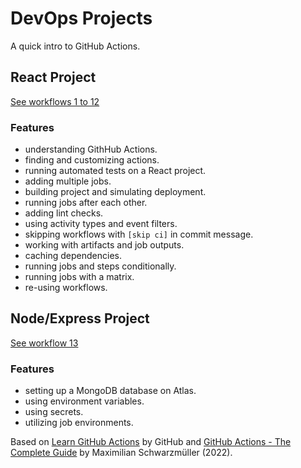 # DevOps Projects

A quick intro to GitHub Actions.

## React Project

[See workflows 1 to 12](.github/workflows)

### Features

- understanding GithHub Actions.
- finding and customizing actions.
- running automated tests on a React project.
- adding multiple jobs.
- building project and simulating deployment.
- running jobs after each other.
- adding lint checks.
- using activity types and event filters.
- skipping workflows with `[skip ci]` in commit message.
- working with artifacts and job outputs.
- caching dependencies.
- running jobs and steps conditionally.
- running jobs with a matrix.
- re-using workflows.

## Node/Express Project

[See workflow 13](.github/workflows)

### Features

- setting up a MongoDB database on Atlas.
- using environment variables.
- using secrets.
- utilizing job environments.

Based on [Learn GitHub Actions](https://docs.github.com/en/actions/learn-github-actions) by GitHub and [GitHub Actions - The Complete Guide](https://www.udemy.com/course/github-actions-the-complete-guide/) by Maximilian Schwarzmüller (2022).
